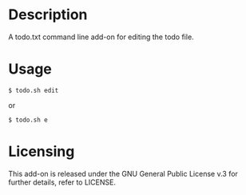 # Description

A todo.txt command line add-on for editing the todo file.

# Usage

    $ todo.sh edit

or

    $ todo.sh e

# Licensing

This add-on is released under the GNU General Public License v.3
for further details, refer to LICENSE.
